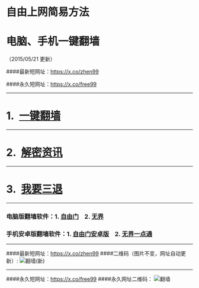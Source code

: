 # 自由上网简易方法
# 电脑、手机一键翻墙
（2015/05/21 更新）

####最新短网址：https://x.co/zhen99

####永久短网址：https://x.co/free99

***

#  1.&nbsp;&nbsp;<a href="https://d2oug183xxz8n7.cloudfront.net" target="_blank">一键翻墙</a>

***

#  2.&nbsp;&nbsp;<a href="https://d1o39hsxm0739z.cloudfront.net/zhen99.php" target="_blank">解密资讯</a>

***

#  3.&nbsp;&nbsp;<a href="https://d1o39hsxm0739z.cloudfront.net/zs.php/url/dg41gqeunxma8.cloudfront.net/8" target="_blank">我要三退</a>

***

### 电脑版翻墙软件：1. <a href="https://d1o39hsxm0739z.cloudfront.net/fga01.php?fid=fg753p.zip" target="_blank">自由门</a>&nbsp;&nbsp;&nbsp;&nbsp;2. <a href="https://d1o39hsxm0739z.cloudfront.net/fga01.php?fid=u1405.zip" target="_blank">无界</a>

### 手机安卓版翻墙软件：1. <a href="https://d1o39hsxm0739z.cloudfront.net/fga01.php?fid=fgma32.apk" target="_blank">自由门安卓版</a>&nbsp;&nbsp;&nbsp;&nbsp;2. <a href="https://d1o39hsxm0739z.cloudfront.net/fga01.php?fid=um3.1.apk" target="_blank">无界一点通</a>

***

####最新短网址：https://x.co/zhen99
####二维码（图片不变，网址自动更新）:
![翻墙(新)](https://d1o39hsxm0739z.cloudfront.net/pic/yjfq1.png)

***

####永久短网址：https://x.co/free99
####永久网址二维码：
![翻墙](https://d1o39hsxm0739z.cloudfront.net/pic/yjfq0.png)
